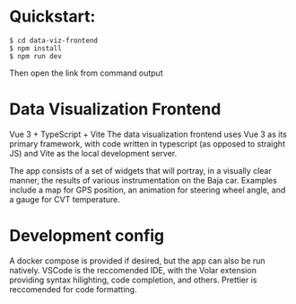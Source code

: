 # Quickstart:

```
$ cd data-viz-frontend
$ npm install
$ npm run dev
```

Then open the link from command output

# Data Visualization Frontend

Vue 3 + TypeScript + Vite
The data visualization frontend uses Vue 3 as its primary framework, with code
written in typescript (as opposed to straight JS) and Vite as the local
development server.

The app consists of a set of widgets that will portray, in a visually clear
manner, the results of various instrumentation on the Baja car. Examples include
a map for GPS position, an animation for steering wheel angle, and a gauge for
CVT temperature.

# Development config

A docker compose is provided if desired, but the app can also be run natively.
VSCode is the reccomended IDE, with the Volar extension providing syntax
hilighting, code completion, and others. Prettier is reccomended for code
formatting.
